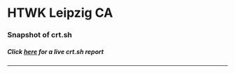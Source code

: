 # HTWK Leipzig CA
### Snapshot of crt.sh
##### Click [here](https://crt.sh/?q=5A13B35088F221983601FB7A73C46DD621862CFB196C60F5E0A45ED4083657A5) for a live crt.sh report

---
